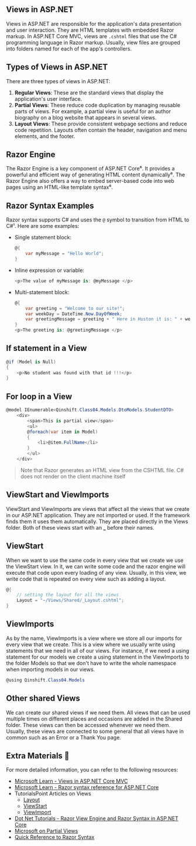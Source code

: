 ## Views in ASP.NET

Views in ASP.NET are responsible for the application's data presentation and user interaction. They are HTML templates with embedded Razor markup. In ASP.NET Core MVC, views are `.cshtml` files that use the C# programming language in Razor markup. Usually, view files are grouped into folders named for each of the app's controllers.

## Types of Views in ASP.NET

There are three types of views in ASP.NET:

1. **Regular Views**: These are the standard views that display the application's user interface.
2. **Partial Views**: These reduce code duplication by managing reusable parts of views. For example, a partial view is useful for an author biography on a blog website that appears in several views.
3. **Layout Views**: These provide consistent webpage sections and reduce code repetition. Layouts often contain the header, navigation and menu elements, and the footer.

## Razor Engine

The Razor Engine is a key component of ASP.NET Core⁶. It provides a powerful and efficient way of generating HTML content dynamically⁶. The Razor Engine also offers a way to embed server-based code into web pages using an HTML-like template syntax⁶.

## Razor Syntax Examples

Razor syntax supports C# and uses the `@` symbol to transition from HTML to C#¹. Here are some examples:

- Single statement block:
    ```csharp
    @{
        var myMessage = "Hello World";
    }
    ```
- Inline expression or variable:
    ```csharp
    <p>The value of myMessage is: @myMessage </p>
    ```
- Multi-statement block:
    ```csharp
    @{
        var greeting = "Welcome to our site!";
        var weekDay = DateTime.Now.DayOfWeek;
        var greetingMessage = greeting + " Here in Huston it is: " + weekDay;
    }
    <p>The greeting is: @greetingMessage </p>
    ```
## If statement in a View

```csharp cshtml
@if (Model is Null)
{
    <p>No student was found with that id !!!</p>
}
```

## For loop in a View

```csharp cshtml
@model IEnumerable<Qinshift.Class04.Models.DtoModels.StudentDTO>
	<div>
		<span>This is partial view</span>
		<ul>
		@foreach(var item in Model)
		{
			<li>@item.FullName</li>
		}
		</ul>
	</div>
```
	
> Note that Razor generates an HTML view from the CSHTML file. C# does not render on the client machine itself

## ViewStart and ViewImports

ViewStart and ViewImports are views that affect all the views that we create in our ASP.NET application. They are not imported or used. If the framework finds them it uses them automatically. They are placed directly in the Views folder. Both of these views start with an **\_** before their names.

## ViewStart

When we want to use the same code in every view that we create we use the ViewStart view. In it, we can write some code and the razor engine will execute that code upon every loading of any view. Usually, in this view, we write code that is repeated on every view such as adding a layout.

```csharp cshtml
@{
    // setting the layout for all the views
    Layout = "~/Views/Shared/_Layout.cshtml";
}
```

## ViewImports

As by the name, ViewImports is a view where we store all our imports for every view that we create. This is a view where we usually write using statements that we need in all of our views. For instance, if we need a using statement for our models we create a using statement in the ViewImports to the folder Models so that we don't have to write the whole namespace when importing models in our views.

```csharp cshtml
@using Qinshift.Class04.Models
```

## Other shared Views

We can create our shared views if we need them. All views that can be used multiple times on different places and occasions are added in the Shared folder. These views can then be accessed whenever we need them. Usually, these views are connected to some general that all views have in common such as an Error or a Thank You page.

	
## Extra Materials 📘

For more detailed information, you can refer to the following resources:

- [Microsoft Learn - Views in ASP.NET Core MVC](^10^)
- [Microsoft Learn - Razor syntax reference for ASP.NET Core](^1^)
- TutorialsPoint Articles on Views
  - [Layout](https://www.tutorialspoint.com/asp.net_core/asp.net_core_razor_layout_views.htm)
  - [ViewStart](https://www.tutorialspoint.com/asp.net_core/asp.net_core_razor_view_start.htm)
  - [ViewImport](https://www.tutorialspoint.com/asp.net_core/asp.net_core_razor_view_import.htm)
- [Dot Net Tutorials - Razor View Engine and Razor Syntax in ASP.NET Core](^6^)
- [Microsoft on Partial Views](https://docs.microsoft.com/en-us/aspnet/core/mvc/views/partial?view=aspnetcore-2.1)
- [Quick Reference to Razor Syntax](https://haacked.com/archive/2011/01/06/razor-syntax-quick-reference.aspx/)
